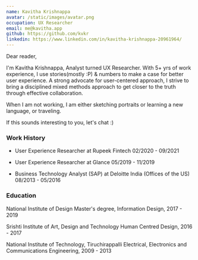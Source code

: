 ```yaml
---
name: Kavitha Krishnappa
avatar: /static/images/avatar.png
occupation: UX Researcher
email: me@kavitha.app
github: https://github.com/kvkr
linkedin: https://www.linkedin.com/in/kavitha-krishnappa-20961964/
---
```


Dear reader,

I'm Kavitha Krishnappa, Analyst turned UX Researcher.
With 5+ yrs of work experience, I use stories(mostly :P) & numbers to make a case for better user experience.
A strong advocate for user-centered approach, I strive to bring a disciplined mixed methods approach to get closer to the truth through effective collaboration.

When I am not working, I am either sketching portraits or learning a new language, or traveling.

If this sounds interesting to you, let's chat :)

### Work History

- User Experience Researcher at Rupeek Fintech
  02/2020 - 09/2021

- User Experience Researcher at Glance
  05/2019 - 11/2019

- Business Technology Analyst (SAP) at Deloitte India (Offices of the US)
  08/2013 - 05/2016

### Education

National Institute of Design
Master's degree, Information Design, 2017 - 2019

Srishti Institute of Art, Design and Technology
Human Centred Design, 2016 - 2017

National Institute of Technology, Tiruchirappalli
Electrical, Electronics and Communications Engineering, 2009 - 2013
